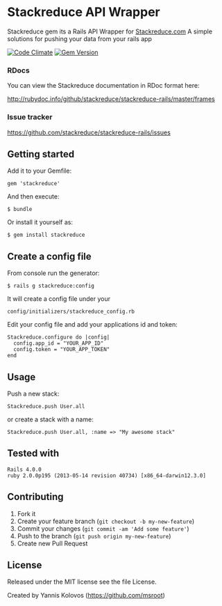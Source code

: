 # Stackreduce API Wrapper




Stackreduce gem its a Rails API Wrapper for [Stackreduce.com](http://www.stackreduce.com/)
A simple solutions for pushing your data from your rails app

[![Code Climate](https://codeclimate.com/github/stackreduce/stackreduce-rails.png)](https://codeclimate.com/github/stackreduce/stackreduce-rails)
[![Gem Version](https://badge.fury.io/rb/stackreduce.png)](http://badge.fury.io/rb/stackreduce)

### RDocs

You can view the Stackreduce documentation in RDoc format here:

http://rubydoc.info/github/stackreduce/stackreduce-rails/master/frames


### Issue tracker
https://github.com/stackreduce/stackreduce-rails/issues

## Getting started
Add it to your Gemfile:

    gem 'stackreduce'

And then execute:

    $ bundle

Or install it yourself as:

    $ gem install stackreduce

## Create a config file
From console run the generator:
	
    $ rails g stackreduce:config

It will create a config file under your 

	config/initializers/stackreduce_config.rb

Edit your config file and add your applications id and token:

    Stackreduce.configure do |config|
	  config.app_id = "YOUR_APP_ID"
	  config.token = "YOUR_APP_TOKEN"
	end

## Usage
Push a new stack:

	Stackreduce.push User.all		

or create a stack with a name:

	Stackreduce.push User.all, :name => "My awesome stack"


## Tested with
	Rails 4.0.0
	ruby 2.0.0p195 (2013-05-14 revision 40734) [x86_64-darwin12.3.0]
	
## Contributing

1. Fork it
2. Create your feature branch (`git checkout -b my-new-feature`)
3. Commit your changes (`git commit -am 'Add some feature'`)
4. Push to the branch (`git push origin my-new-feature`)
5. Create new Pull Request

## License

Released under the MIT license
see the file License.

Created by Yannis Kolovos (https://github.com/msroot)